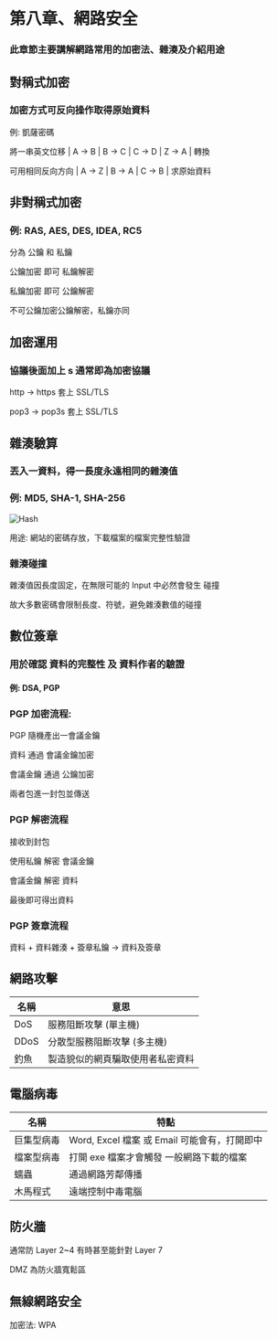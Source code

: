 # 第八章、網路安全

### 此章節主要講解網路常用的加密法、雜湊及介紹用途

## 對稱式加密

### 加密方式可反向操作取得原始資料

例: 凱薩密碼

將一串英文位移 | A -> B | B -> C | C -> D | Z -> A | 轉換

可用相同反向方向 | A -> Z | B -> A | C -> B | 求原始資料

## 非對稱式加密

### 例: RAS, AES, DES, IDEA, RC5

分為 公鑰 和 私鑰

公鑰加密 即可 私鑰解密

私鑰加密 即可 公鑰解密

不可公鑰加密公鑰解密，私鑰亦同

## 加密運用

### 協議後面加上 s 通常即為加密協議

http -> https 套上 SSL/TLS

pop3 -> pop3s 套上 SSL/TLS

## 雜湊驗算

### 丟入一資料，得一長度永遠相同的雜湊值

### 例: MD5, SHA-1, SHA-256

![Hash](https://upload.wikimedia.org/wikipedia/commons/thumb/d/da/Hash_function.svg/2000px-Hash_function.svg.png)

用途: 網站的密碼存放，下載檔案的檔案完整性驗證

### 雜湊碰撞

雜湊值因長度固定，在無限可能的 Input 中必然會發生 碰撞

故大多數密碼會限制長度、符號，避免雜湊數值的碰撞

## 數位簽章

### 用於確認 資料的完整性 及 資料作者的驗證

#### 例: DSA, PGP

### PGP 加密流程:

PGP 隨機產出一會議金鑰

資料 通過 會議金鑰加密

會議金鑰 通過 公鑰加密

兩者包進一封包並傳送

### PGP 解密流程

接收到封包

使用私鑰 解密 會議金鑰

會議金鑰 解密 資料

最後即可得出資料

### PGP 簽章流程

資料 + 資料雜湊 + 簽章私鑰 -> 資料及簽章

## 網路攻擊

| 名稱 | 意思 |
| - | - |
| DoS | 服務阻斷攻擊 (單主機) |
| DDoS | 分散型服務阻斷攻擊 (多主機) |
| 釣魚 | 製造貌似的網頁騙取使用者私密資料 |

## 電腦病毒

| 名稱 | 特點 |
| - | - |
| 巨集型病毒 | Word, Excel 檔案 或 Email 可能會有，打開即中 |
| 檔案型病毒 | 打開 exe 檔案才會觸發 一般網路下載的檔案 |
| 蠕蟲 | 通過網路芳鄰傳播 |
| 木馬程式 | 遠端控制中毒電腦 |

## 防火牆

通常防 Layer 2~4 有時甚至能針對 Layer 7

DMZ 為防火牆寬鬆區

## 無線網路安全

加密法: WPA
